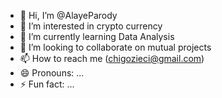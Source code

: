 - 👋 Hi, I’m @AlayeParody
- 👀 I’m interested in crypto currency 
- 🌱 I’m currently learning Data Analysis 
- 💞️ I’m looking to collaborate on mutual projects 
- 📫 How to reach me (chigozieci@gmail.com)
- 😄 Pronouns: ...
- ⚡ Fun fact: ...

<!---
AlayeParody/AlayeParody is a ✨ special ✨ repository because its `README.md` (this file) appears on your GitHub profile.
You can click the Preview link to take a look at your changes.
--->

